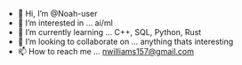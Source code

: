 - 👋 Hi, I’m @Noah-user
- 👀 I’m interested in ... ai/ml
- 🌱 I’m currently learning ... C++, SQL, Python, Rust
- 💞️ I’m looking to collaborate on ... anything thats interesting
- 📫 How to reach me ... nwilliams157@gmail.com

<!---
Noah-user/Noah-user is a ✨ special ✨ repository because its `README.md` (this file) appears on your GitHub profile.
You can click the Preview link to take a look at your changes.
--->
